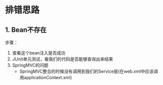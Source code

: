 # 排错思路

## 1. Bean不存在
步骤：
1. 查看这个bean注入是否成功
2. JUnit单元测试，看我们的代码是否能够查询出来结果
3. SpringMVC的问题
    - SpringMVC整合的时候没有调用到我们的Service层(在web.xml中应该调用applicationContext.xml)